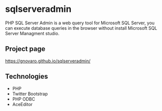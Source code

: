 # sqlserveradmin
PHP SQL Server Admin is a web query tool for Microsoft SQL Server, you can execute database queries in the browser without install Microsoft SQL Server Managment studio. 

## Project page
https://gnovaro.github.io/sqlserveradmin/

## Technologies
* PHP
* Twitter Bootstrap
* PHP ODBC
* AceEditor
